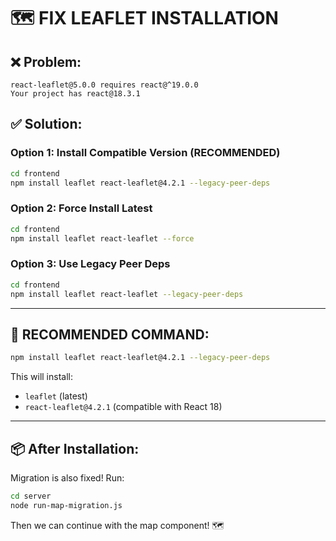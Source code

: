 # 🗺️ FIX LEAFLET INSTALLATION

## ❌ Problem:
```
react-leaflet@5.0.0 requires react@^19.0.0
Your project has react@18.3.1
```

## ✅ Solution:

### **Option 1: Install Compatible Version** (RECOMMENDED)
```bash
cd frontend
npm install leaflet react-leaflet@4.2.1 --legacy-peer-deps
```

### **Option 2: Force Install Latest**
```bash
cd frontend
npm install leaflet react-leaflet --force
```

### **Option 3: Use Legacy Peer Deps**
```bash
cd frontend
npm install leaflet react-leaflet --legacy-peer-deps
```

---

## 🎯 RECOMMENDED COMMAND:

```bash
npm install leaflet react-leaflet@4.2.1 --legacy-peer-deps
```

This will install:
- `leaflet` (latest)
- `react-leaflet@4.2.1` (compatible with React 18)

---

## 📦 After Installation:

Migration is also fixed! Run:
```bash
cd server
node run-map-migration.js
```

Then we can continue with the map component! 🗺️
